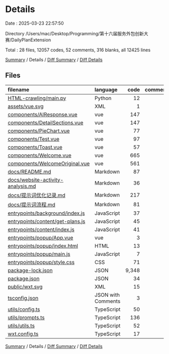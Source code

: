# Details

Date : 2025-03-23 22:57:50

Directory /Users/mac/Desktop/Programming/第十六届服务外包创新大赛/DailyPlanExtension

Total : 28 files,  12057 codes, 52 comments, 316 blanks, all 12425 lines

[Summary](results.md) / Details / [Diff Summary](diff.md) / [Diff Details](diff-details.md)

## Files
| filename | language | code | comment | blank | total |
| :--- | :--- | ---: | ---: | ---: | ---: |
| [HTML-crawling/main.py](/HTML-crawling/main.py) | Python | 12 | 1 | 5 | 18 |
| [assets/vue.svg](/assets/vue.svg) | XML | 1 | 0 | 1 | 2 |
| [components/AIResponse.vue](/components/AIResponse.vue) | vue | 147 | 3 | 18 | 168 |
| [components/DetailSections.vue](/components/DetailSections.vue) | vue | 147 | 8 | 14 | 169 |
| [components/PieChart.vue](/components/PieChart.vue) | vue | 77 | 0 | 9 | 86 |
| [components/Test.vue](/components/Test.vue) | vue | 97 | 0 | 17 | 114 |
| [components/Toast.vue](/components/Toast.vue) | vue | 57 | 0 | 12 | 69 |
| [components/Welcome.vue](/components/Welcome.vue) | vue | 665 | 1 | 72 | 738 |
| [components/WelcomeOriginal.vue](/components/WelcomeOriginal.vue) | vue | 561 | 5 | 62 | 628 |
| [docs/README.md](/docs/README.md) | Markdown | 87 | 0 | 35 | 122 |
| [docs/website-activity-analysis.md](/docs/website-activity-analysis.md) | Markdown | 36 | 0 | 10 | 46 |
| [docs/提示词优化记录.md](/docs/%E6%8F%90%E7%A4%BA%E8%AF%8D%E4%BC%98%E5%8C%96%E8%AE%B0%E5%BD%95.md) | Markdown | 217 | 0 | 10 | 227 |
| [docs/提示词流程.md](/docs/%E6%8F%90%E7%A4%BA%E8%AF%8D%E6%B5%81%E7%A8%8B.md) | Markdown | 81 | 0 | 1 | 82 |
| [entrypoints/background/index.js](/entrypoints/background/index.js) | JavaScript | 37 | 3 | 3 | 43 |
| [entrypoints/content/get-plans.js](/entrypoints/content/get-plans.js) | JavaScript | 45 | 5 | 3 | 53 |
| [entrypoints/content/index.js](/entrypoints/content/index.js) | JavaScript | 41 | 8 | 4 | 53 |
| [entrypoints/popup/App.vue](/entrypoints/popup/App.vue) | vue | 3 | 0 | 3 | 6 |
| [entrypoints/popup/index.html](/entrypoints/popup/index.html) | HTML | 13 | 0 | 1 | 14 |
| [entrypoints/popup/main.js](/entrypoints/popup/main.js) | JavaScript | 7 | 6 | 4 | 17 |
| [entrypoints/popup/style.css](/entrypoints/popup/style.css) | CSS | 71 | 0 | 10 | 81 |
| [package-lock.json](/package-lock.json) | JSON | 9,348 | 0 | 1 | 9,349 |
| [package.json](/package.json) | JSON | 34 | 0 | 1 | 35 |
| [public/wxt.svg](/public/wxt.svg) | XML | 15 | 0 | 1 | 16 |
| [tsconfig.json](/tsconfig.json) | JSON with Comments | 3 | 0 | 1 | 4 |
| [utils/config.ts](/utils/config.ts) | TypeScript | 50 | 7 | 5 | 62 |
| [utils/prompts.ts](/utils/prompts.ts) | TypeScript | 136 | 3 | 8 | 147 |
| [utils/utils.ts](/utils/utils.ts) | TypeScript | 52 | 0 | 3 | 55 |
| [wxt.config.ts](/wxt.config.ts) | TypeScript | 17 | 2 | 2 | 21 |

[Summary](results.md) / Details / [Diff Summary](diff.md) / [Diff Details](diff-details.md)